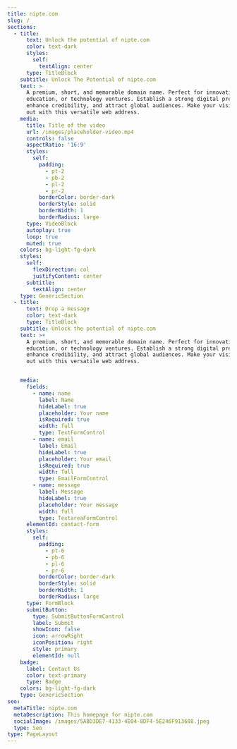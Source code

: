 ```yaml
---
title: nipte.com
slug: /
sections:
  - title:
      text: Unlock the potential of nipte.com
      color: text-dark
      styles:
        self:
          textAlign: center
      type: TitleBlock
    subtitle: Unlock The Potential of nipte.com
    text: >
      A premium, short, and memorable domain name. Perfect for innovation,
      education, or technology ventures. Establish a strong digital presence,
      enhance credibility, and attract global audiences. Make your vision stand
      out with this versatile web address.
    media:
      title: Title of the video
      url: /images/placeholder-video.mp4
      controls: false
      aspectRatio: '16:9'
      styles:
        self:
          padding:
            - pt-2
            - pb-2
            - pl-2
            - pr-2
          borderColor: border-dark
          borderStyle: solid
          borderWidth: 1
          borderRadius: large
      type: VideoBlock
      autoplay: true
      loop: true
      muted: true
    colors: bg-light-fg-dark
    styles:
      self:
        flexDirection: col
        justifyContent: center
      subtitle:
        textAlign: center
    type: GenericSection
  - title:
      text: Drop a message
      color: text-dark
      type: TitleBlock
    subtitle: Unlock the potential of nipte.com
    text: >+
      A premium, short, and memorable domain name. Perfect for innovation,
      education, or technology ventures. Establish a strong digital presence,
      enhance credibility, and attract global audiences. Make your vision stand
      out with this versatile web address.


    media:
      fields:
        - name: name
          label: Name
          hideLabel: true
          placeholder: Your name
          isRequired: true
          width: full
          type: TextFormControl
        - name: email
          label: Email
          hideLabel: true
          placeholder: Your email
          isRequired: true
          width: full
          type: EmailFormControl
        - name: message
          label: Message
          hideLabel: true
          placeholder: Your message
          width: full
          type: TextareaFormControl
      elementId: contact-form
      styles:
        self:
          padding:
            - pt-6
            - pb-6
            - pl-6
            - pr-6
          borderColor: border-dark
          borderStyle: solid
          borderWidth: 1
          borderRadius: large
      type: FormBlock
      submitButton:
        type: SubmitButtonFormControl
        label: Submit
        showIcon: false
        icon: arrowRight
        iconPosition: right
        style: primary
        elementId: null
    badge:
      label: Contact Us
      color: text-primary
      type: Badge
    colors: bg-light-fg-dark
    type: GenericSection
seo:
  metaTitle: nipte.com
  metaDescription: This homepage for nipte.com
  socialImage: /images/5ABD3DE7-4133-4E04-8DF4-5E246F913688.jpeg
  type: Seo
type: PageLayout
---
```

